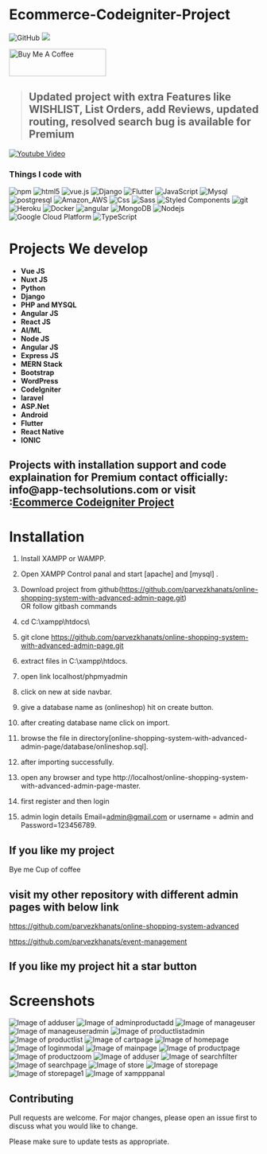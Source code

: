 # Ecommerce-Codeigniter-Project

![GitHub](https://img.shields.io/github/license/parvezkhanats/online-shopping-system-advanced)
![](https://visitor-badge.glitch.me/badge?page_id=parvezkhanats.shop)

<a href="https://www.buymeacoffee.com/parvezkhanats" target="_blank"><img src="https://cdn.buymeacoffee.com/buttons/v2/default-yellow.png" alt="Buy Me A Coffee" width="195" height="55"></a>

> ## Updated project with extra Features like WISHLIST, List Orders, add Reviews, updated routing, resolved search bug is available for Premium 

[![Youtube Video]()]()

<h3>Things I code with</h3>
<p>
  <img alt="npm" src="https://img.shields.io/badge/-NPM-CB3837?style=flat-square&logo=npm&logoColor=white" />
  <img alt="html5" src="https://img.shields.io/badge/-HTML5-E34F26?style=flat-square&logo=html5&logoColor=white" />
  <img src="https://img.shields.io/static/v1?label=Vue.js&amp;message=v2.6&amp;color=4FC08D&amp;style=flat-square&amp;logo=vue.js&amp;logoColor=ffffff" alt="vue.js">
  <img alt="Django" src="https://img.shields.io/badge/Django-092E20?style=flat-square&logo=django&logoColor=white" />
  <img alt="Flutter" src="https://img.shields.io/badge/Flutter-02569B?style=flat-square&logo=flutter&logoColor=white" />
  <img alt="JavaScript" src="https://img.shields.io/badge/JavaScript-323330?style=flat-square&logo=javascript&logoColor=F7DF1E" />
  <img alt="Mysql" src="https://img.shields.io/badge/MySQL-00000F?style=flat-square&logo=mysql&logoColor=white" />
  <img alt="postgresql" src="https://img.shields.io/badge/PostgreSQL-316192?style=flat-square&logo=postgresql&logoColor=white" />
  <img alt="Amazon_AWS" src="https://img.shields.io/badge/Amazon_AWS-232F3E?style=flat-square&logo=amazon-aws&logoColor=white" />
  <img alt="Css" src="https://img.shields.io/badge/CSS-239120?&style=flat-square&logo=css3&logoColor=white" />
  <img alt="Sass" src="https://img.shields.io/badge/-Sass-CC6699?style=flat-square&logo=sass&logoColor=white" />
  <img alt="Styled Components" src="https://img.shields.io/badge/-Styled_Components-db7092?style=flat-square&logo=styled-components&logoColor=white" />
  <img alt="git" src="https://img.shields.io/badge/-Git-F05032?style=flat-square&logo=git&logoColor=white" />
  <img alt="Heroku" src="https://img.shields.io/badge/-Heroku-430098?style=flat-square&logo=heroku&logoColor=white" />
  <img alt="Docker" src="https://img.shields.io/badge/-Docker-46a2f1?style=flat-square&logo=docker&logoColor=white" />
  <img alt="angular" src="https://img.shields.io/badge/-Angular-DD0031?style=flat-square&logo=angular&logoColor=white" />
  <img alt="MongoDB" src="https://img.shields.io/badge/-MongoDB-13aa52?style=flat-square&logo=mongodb&logoColor=white" />
  <img alt="Nodejs" src="https://img.shields.io/badge/-Nodejs-43853d?style=flat-square&logo=Node.js&logoColor=white" />
  <img alt="Google Cloud Platform" src="https://img.shields.io/badge/-Google_Cloud_Platform-1a73e8?style=flat-square&logo=google-cloud&logoColor=white" />
  <img alt="TypeScript" src="https://img.shields.io/badge/-TypeScript-007ACC?style=flat-square&logo=typescript&logoColor=white" />
  
</p>
<h1>Projects We develop</h1>

<ul>
	<li><b>Vue JS</b></li>
	<li><b>Nuxt JS</b></li>
	<li><b>Python</b></li>
	<li><b>Django</b></li>
	<li><b>PHP and MYSQL</b></li>
	<li><b>Angular JS</b></li>
	<li><b>React JS</b></li>
	<li><b>AI/ML</b></li>
  <li><b>Node JS</b></li>
  <li><b>Angular JS</b></li>
  <li><b>Express JS</b></li>
  <li><b>MERN Stack</b></li>
  <li><b>Bootstrap</b></li>
  <li><b>WordPress</b></li>
  <li><b>CodeIgniter</b></li>
  <li><b>laravel</b></li>
  <li><b>ASP.Net</b></li>
  <li><b>Android</b></li>
  <li><b>Flutter</b></li>
  <li><b>React Native</b></li>
  <li><b>IONIC</b></li>
</ul>
<h2> Projects with installation support and code explaination for Premium contact officially: info@app-techsolutions.com or visit :<a href="https://online-shop.app-techsolutions.com/">Ecommerce Codeigniter Project</a></h2>

# Installation

1. Install XAMPP or WAMPP.

2. Open XAMPP Control panal and start [apache] and [mysql] .

3. Download project from github(https://github.com/parvezkhanats/online-shopping-system-with-advanced-admin-page.git)  
    OR follow gitbash commands
    
1. cd C:\\xampp\htdocs\
    
2. git clone https://github.com/parvezkhanats/online-shopping-system-with-advanced-admin-page.git
    
4. extract files in C:\\xampp\htdocs\.

5. open link localhost/phpmyadmin

6. click on new at side navbar.

7. give a database name as (onlineshop) hit on create button.

8. after creating database name click on import.

9. browse the file in directory[online-shopping-system-with-advanced-admin-page/database/onlineshop.sql].

10. after importing successfully.

11. open any browser and type http://localhost/online-shopping-system-with-advanced-admin-page-master.

12. first register and then login

13. admin login details  Email=admin@gmail.com or username = admin and Password=123456789.

## If you like my project 
Bye me Cup of coffee


## visit my other repository with different admin pages with below link
https://github.com/parvezkhanats/online-shopping-system-advanced

https://github.com/parvezkhanats/event-management

##  If you like my project hit a star button



# Screenshots
![Image of adduser](https://github.com/parvezkhanats/online-shopping-system-advanced-master/blob/master/screenshot/adduser.png)
![Image of adminproductadd](https://github.com/parvezkhanats/online-shopping-system-advanced-master/blob/master/screenshot/adminproductadd.png)
![Image of manageuser](https://github.com/parvezkhanats/online-shopping-system-advanced-master/blob/master/screenshot/manageuser.png)
![Image of manageuseradmin](https://github.com/parvezkhanats/online-shopping-system-advanced-master/blob/master/screenshot/manageuseradmin.png)
![Image of productlistadmin](https://github.com/parvezkhanats/online-shopping-system-advanced-master/blob/master/screenshot/productlistadmin.png)
![Image of productlist](https://github.com/parvezkhanats/online-shopping-system-advanced-master/blob/master/screenshot/productlist.png)
![Image of cartpage](https://github.com/parvezkhanats/online-shopping-system-advanced-master/blob/master/screenshot/cartpage.png)
![Image of homepage](https://github.com/parvezkhanats/online-shopping-system-advanced-master/blob/master/screenshot/homepage.png)
![Image of loginmodal](https://github.com/parvezkhanats/online-shopping-system-advanced-master/blob/master/screenshot/loginmodal.png)
![Image of mainpage](https://github.com/parvezkhanats/online-shopping-system-advanced-master/blob/master/screenshot/mainpage.png)
![Image of productpage](https://github.com/parvezkhanats/online-shopping-system-advanced-master/blob/master/screenshot/productpage.png)
![Image of productzoom](https://github.com/parvezkhanats/online-shopping-system-advanced-master/blob/master/screenshot/productzoom.png)
![Image of adduser](https://github.com/parvezkhanats/online-shopping-system-advanced-master/blob/master/screenshot/registermodal.png)
![Image of searchfilter](https://github.com/parvezkhanats/online-shopping-system-advanced-master/blob/master/screenshot/searchfilter.png)
![Image of searchpage](https://github.com/parvezkhanats/online-shopping-system-advanced-master/blob/master/screenshot/searchpage.png)
![Image of store](https://github.com/parvezkhanats/online-shopping-system-advanced-master/blob/master/screenshot/store.png)
![Image of storepage](https://github.com/parvezkhanats/online-shopping-system-advanced-master/blob/master/screenshot/storepage.png)
![Image of storepage1](https://github.com/parvezkhanats/online-shopping-system-advanced-master/blob/master/screenshot/storepage1.png)
![Image of xampppanal](https://github.com/parvezkhanats/online-shopping-system-advanced-master/blob/master/screenshot/xampppanal.JPG)






## Contributing
Pull requests are welcome. For major changes, please open an issue first to discuss what you would like to change.

Please make sure to update tests as appropriate.